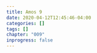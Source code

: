 ```yaml
---
title: Amos 9
date: 2020-04-12T12:45:46-04:00
categories: []
tags: []
chapter: "009"
inprogress: false
---
```


